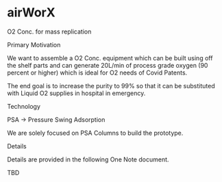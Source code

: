 # airWorX
O2 Conc. for mass replication

Primary Motivation

We want to assemble a O2 Conc. equipment which can be built using off the shelf parts and can generate 20L/min of process grade oxygen (90 percent or higher) which is ideal for O2 needs of Covid Patents.

The end goal is to increase the purity to 99% so that it can be substituted with Liquid O2 supplies in hospital in emergency. 

Technology

PSA -> Pressure Swing Adsorption

We are solely focused on PSA Columns to build the prototype. 

Details

Details are provided in the following One Note document. 

TBD

